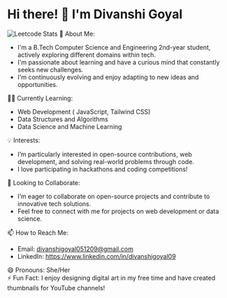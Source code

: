 # Hi there! 👋 I'm Divanshi Goyal
![Leetcode Stats](https://leetcard.jacoblin.cool/goyal_divanshi?ext=heatmap)
🌱 About Me:
- I'm a B.Tech Computer Science and Engineering 2nd-year student, actively exploring different domains within tech.
- I'm passionate about learning and have a curious mind that constantly seeks new challenges.
- I'm continuously evolving and enjoy adapting to new ideas and opportunities.

👩‍💻 Currently Learning:
- Web Development ( JavaScript, Tailwind CSS)
- Data Structures and Algorithms
- Data Science and Machine Learning

💡 Interests:
- I’m particularly interested in open-source contributions, web development, and solving real-world problems through code.
- I love participating in hackathons and coding competitions!

💬 Looking to Collaborate:
- I’m eager to collaborate on open-source projects and contribute to innovative tech solutions.
- Feel free to connect with me for projects on web development or data science.

📫 How to Reach Me:
- Email: divanshigoyal051209@gmail.com
- LinkedIn: https://www.linkedin.com/in/divanshigoyal09

😄 Pronouns: She/Her  
⚡ Fun Fact: I enjoy designing digital art in my free time and have created thumbnails for YouTube channels!
